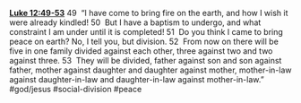 **[Luke 12:49-53](http://www.blueletterbible.org/search/preSearch.cfm?Criteria=Luke+12.49-53&t=NIV)**
49  “I have come to bring fire on the earth, and how I wish it were already kindled! 50  But I have a baptism to undergo, and what constraint I am under until it is completed! 51  Do you think I came to bring peace on earth? No, I tell you, but division. 52  From now on there will be five in one family divided against each other, three against two and two against three. 53  They will be divided, father against son and son against father, mother against daughter and daughter against mother, mother-in-law against daughter-in-law and daughter-in-law against mother-in-law.” #god/jesus #social-division #peace 

